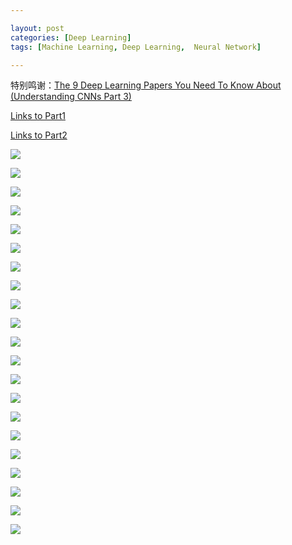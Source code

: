 ```yaml
---

layout: post
categories: [Deep Learning]
tags: [Machine Learning, Deep Learning,  Neural Network]

---
```


特别鸣谢：[The 9 Deep Learning Papers You Need To Know About (Understanding CNNs Part 3)](https://adeshpande3.github.io/adeshpande3.github.io/The-9-Deep-Learning-Papers-You-Need-To-Know-About.html)

[Links to Part1](http://kakack.github.io/2017/11/%E6%B7%B1%E5%85%A5%E6%B5%85%E5%87%BA%E4%BA%86%E8%A7%A3%E5%8D%B7%E7%A7%AF%E7%A5%9E%E7%BB%8F%E7%BD%91%E7%BB%9C-Part-1/)

[Links to Part2](http://kakack.github.io/2017/11/%E6%B7%B1%E5%85%A5%E6%B5%85%E5%87%BA%E4%BA%86%E8%A7%A3%E5%8D%B7%E7%A7%AF%E7%A5%9E%E7%BB%8F%E7%BD%91%E7%BB%9C-Part-2/)


![](http://ope2etmx1.bkt.clouddn.com/Cover3rd.png)


![](http://ope2etmx1.bkt.clouddn.com/AlexNet.png)


![](http://ope2etmx1.bkt.clouddn.com/zfnet.png)


![](http://ope2etmx1.bkt.clouddn.com/deconvnet.png)


![](http://ope2etmx1.bkt.clouddn.com/deconvnet2.png)


![](http://ope2etmx1.bkt.clouddn.com/VGGNet.png)


![](http://ope2etmx1.bkt.clouddn.com/GoogleNet.gif)


![](http://ope2etmx1.bkt.clouddn.com/GoogLeNet.png)


![](http://ope2etmx1.bkt.clouddn.com/GoogLeNet2.png)


![](http://ope2etmx1.bkt.clouddn.com/GoogLeNet3.png)


![](http://ope2etmx1.bkt.clouddn.com/GoogLeNet4.png)


![](http://ope2etmx1.bkt.clouddn.com/ResNet.gif)


![](http://ope2etmx1.bkt.clouddn.com/ResNet.png)


![](http://ope2etmx1.bkt.clouddn.com/rcnn.png)


![](http://ope2etmx1.bkt.clouddn.com/FastRCNN.png)


![](http://ope2etmx1.bkt.clouddn.com/FasterRCNN.png)


![](http://ope2etmx1.bkt.clouddn.com/Adversarial.png)


![](http://ope2etmx1.bkt.clouddn.com/Caption.png)


![](http://ope2etmx1.bkt.clouddn.com/GeneratingImageDescriptions.png)


![](http://ope2etmx1.bkt.clouddn.com/SpatialTransformer.png)


![](http://ope2etmx1.bkt.clouddn.com/SpatialTransformer2.png)
